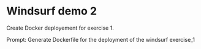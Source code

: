 # Windsurf demo 2

Create Docker deployement for exercise 1.

Prompt: Generate Dockerfile for the deployment of the windsurf exercise_1